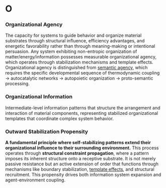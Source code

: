 # O

### Organizational Agency
The capacity for systems to guide behavior and organize material substrates through structural influence, efficiency advantages, and energetic favorability rather than through meaning-making or intentional persuasion. Any system exhibiting non-entropic organization of matter/energy/information possesses measurable organizational agency, which operates through stabilization mechanisms and template effects. Organizational agency is distinguished from [semantic agency](S.md#semantic-agency), which requires the specific developmental sequence of thermodynamic coupling → autocatalytic networks → autopoietic organization → proto-semantic processing.

### Organizational Information
Intermediate-level information patterns that structure the arrangement and interaction of material components, representing stabilized organizational templates that coordinate complex system behavior.

### Outward Stabilization Propensity
**A fundamental principle where self-stabilizing patterns extend their organizational influence to their surrounding environment.** This process operates through **structural constraint propagation**, where a pattern imposes its inherent structure onto a receptive substrate. It is not merely passive resistance but an active extension of order that functions through mechanisms like boundary stabilization, [template effects](P.md#template-effects), and structural recruitment. This propensity drives both information system expansion and agent-environment coupling.
